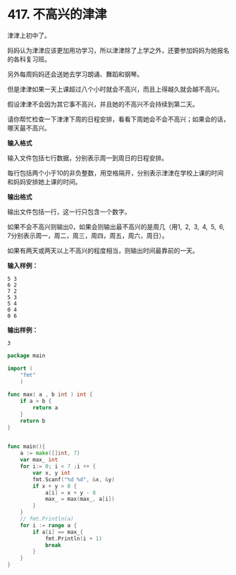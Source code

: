 # 417. 不高兴的津津



津津上初中了。

妈妈认为津津应该更加用功学习，所以津津除了上学之外，还要参加妈妈为她报名的各科复习班。

另外每周妈妈还会送她去学习朗诵、舞蹈和钢琴。

但是津津如果一天上课超过八个小时就会不高兴，而且上得越久就会越不高兴。

假设津津不会因为其它事不高兴，并且她的不高兴不会持续到第二天。

请你帮忙检查一下津津下周的日程安排，看看下周她会不会不高兴；如果会的话，哪天最不高兴。

**输入格式**

输入文件包括七行数据，分别表示周一到周日的日程安排。

每行包括两个小于10的非负整数，用空格隔开，分别表示津津在学校上课的时间和妈妈安排她上课的时间。

**输出格式**

输出文件包括一行，这一行只包含一个数字。

如果不会不高兴则输出0，如果会则输出最不高兴的是周几（用1, 2, 3, 4, 5, 6, 7分别表示周一，周二，周三，周四，周五，周六，周日）。

如果有两天或两天以上不高兴的程度相当，则输出时间最靠前的一天。

**输入样例：**

```text
5 3
6 2
7 2
5 3
5 4
0 4
0 6
```

**输出样例：**

```text
3
```

```go
package main 

import (
    "fmt"
    )
    
func max( a , b int ) int {
    if a > b {
        return a
    }    
    return b
}    

    
func main(){
    a := make([]int, 7)
    var max_ int
    for i:= 0; i < 7 ;i ++ {
        var x, y int
        fmt.Scanf("%d %d", &x, &y)
        if x + y > 8 {
            a[i] = x + y - 8
            max_ = max(max_, a[i])
        }
    }
    // fmt.Println(a)
    for i := range a {
        if a[i] == max_{
            fmt.Println(i + 1)
            break
        }
    }
}
```


